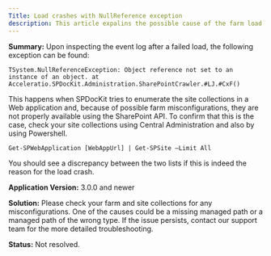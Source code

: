 ```yaml
---
Title: Load crashes with NullReference exception
description: This article expalins the possible cause of the farm load crash with NullReference exception.
---
```


__Summary:__ Upon inspecting the event log after a failed load, the following exception can be found:

`TSystem.NullReferenceException: Object reference not set to an instance of an object.
at Acceleratio.SPDocKit.Administration.SharePointCrawler.#LJ.#CxF()`


This happens when SPDocKit tries to enumerate the site collections in a Web application and, because of possible farm misconfigurations, they are not properly available using the SharePoint API. To confirm that this is the case, check your site collections using Central Administration and also by using Powershell.

`Get-SPWebApplication [WebAppUrl] | Get-SPSite –Limit All`

You should see a discrepancy between the two lists if this is indeed the reason for the load crash.

__Application Version:__ 3.0.0 and newer

__Solution:__ Please check your farm and site collections for any misconfigurations. One of the causes could be a missing managed path or a managed path of the wrong type. If the issue persists, contact our support team for the more detailed troubleshooting.

__Status:__ Not resolved.
